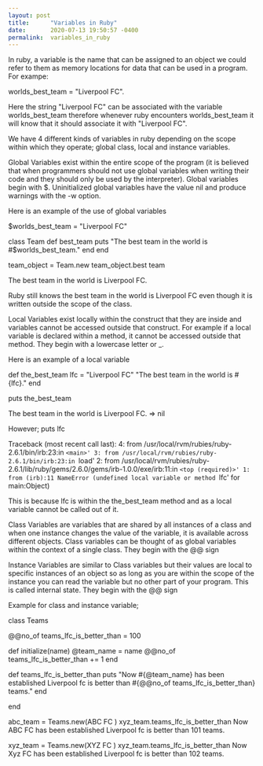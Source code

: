 ```yaml
---
layout: post
title:      "Variables in Ruby"
date:       2020-07-13 19:50:57 -0400
permalink:  variables_in_ruby
---
```



In ruby, a variable is the name that can be assigned to an object we could refer to them as memory locations for data that can be used in a program. For exampe:

worlds_best_team  = "Liverpool FC".

Here the string "Liverpool FC" can be associated with the variable worlds_best_team therefore whenever ruby encounters worlds_best_team it will know that it should associate it with "Liverpool FC".


We have 4 different kinds of variables in ruby depending on the scope within which they operate; global  class, local and instance variables.

Global Variables exist within the entire scope of the program (it is believed that when programmers should not use global variables when writing their code and they should only be used by the interpreter). Global variables begin with $. Uninitialized global variables have the value nil and produce warnings with the -w option. 

Here is an example of the use of global variables 

$worlds_best_team = "Liverpool FC"

class Team
   def best_team
      puts "The best team in the world is  #$worlds_best_team."
   end
end

team_object = Team.new
team_object.best team

The best team in the world is Liverpool FC.

Ruby still knows the best team in the world is  Liverpool FC even though it is written outside the scope of the class.

Local Variables exist locally within the construct that they are inside and variables cannot be accessed outside that construct. For example if a local variable is declared within a method, it cannot be accessed outside that method. They begin with a lowercase letter or _.

Here is an example of a local variable

def the_best_team
   lfc = "Liverpool FC"
	 "The best team in the world is #{lfc}."
end

puts the_best_team 

The best team in the world is Liverpool FC.
=> nil

However;
puts lfc

Traceback (most recent call last):
        4: from /usr/local/rvm/rubies/ruby-2.6.1/bin/irb:23:in `<main>'
        3: from /usr/local/rvm/rubies/ruby-2.6.1/bin/irb:23:in `load'
        2: from /usr/local/rvm/rubies/ruby-2.6.1/lib/ruby/gems/2.6.0/gems/irb-1.0.0/exe/irb:11:in `<top (required)>'
        1: from (irb):11
NameError (undefined local variable or method `lfc' for main:Object)

This is because lfc is within the the_best_team method and as a local variable cannot be called out of it.


Class Variables are variables that are shared by all instances of a class and when one instance changes the value of the variable, it is available across different objects. Class variables can be thought of as global variables within the context of a single class.
They begin with the @@ sign


Instance Variables  are similar to Class variables but their values are local to specific instances of an object so as long as you are within the scope of the instance you can read the variable but no other part of your program. This is called internal state.
They begin with the @@ sign

Example for class and instance variable;

class Teams

@@no_of teams_lfc_is_better_than = 100

def initialize(name)
  @team_name = name
	@@no_of teams_lfc_is_better_than += 1
end

def teams_lfc_is_better_than
  puts  "Now #{@team_name} has been established Liverpool fc is better than #{@@no_of teams_lfc_is_better_than} teams."
end


end

abc_team = Teams.new(ABC FC )
xyz_team.teams_lfc_is_better_than
Now ABC FC has been established Liverpool fc is better than 101 teams.

xyz_team = Teams.new(XYZ FC )
xyz_team.teams_lfc_is_better_than
Now Xyz FC has been established Liverpool fc is better than 102 teams.













